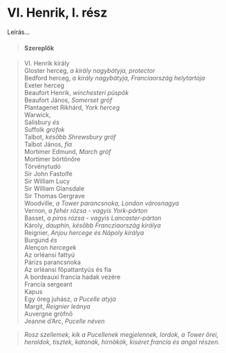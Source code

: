 <!-- ======================================================================
--- Search engine
title:          VI. Henrik, I. rész
keywords:       VI. Henrik, rész, királydráma
description:    William Shakespeare: VI. Henrik, I. rész.
--- Menu system
order:          60
text:           VI. Henrik, I. rész
hidden:         false
umbel:          false
--- Page properties
id:             /histories/henry-vi-part-i
document:       
layout:         layout-2-left
$-left:         play-list
searchable:     true
======================================================================= -->

# VI. Henrik, I. rész

Leírás...

>   #### Szereplők
    
>   VI. Henrik király  
    Gloster herceg, _a király nagybátyja, protector_  
    Bedford herceg, _a király nagybátyja, Franciaország helytartója_  
    Exeter herceg  
    Beaufort Henrik, _winchesteri püspök_  
    Beaufort János, _Somerset gróf_  
    Plantagenet Rikhárd, _York herceg_  
    Warwick,  
    Salisbury _és_  
    Suffolk _grófok_  
    Talbot, _később Shrewsbury gróf_  
    Talbot János, _fia_  
    Mortimer Edmund, _March gróf_  
    Mortimer börtönőre  
    Törvénytudó  
    Sir John Fastolfe  
    Sir William Lucy  
    Sir William Glansdale  
    Sir Thomas Gergrave  
    Woodville, _a Tower parancsnoka, London városnagya_  
    Vernon, _a fehér rózsa - vagyis York-párton_  
    Basset, _a piros rózsa - vagyis Lancaster-párton_  
    Károly, _dauphin, később Francziaország királya_  
    Reignier, _Anjou hercege és Nápoly királya_  
    Burgund _és_  
    Alençon _hercegek_  
    Az orléansi fattyú  
    Párizs parancsnoka  
    Az orléansi főpattantyús és fia  
    A bordeauxi francia hadak vezére  
    Francia sergeant  
    Kapus  
    Egy öreg juhász, _a Pucelle atyja_  
    Margit, _Reignier leánya_  
    Auvergne grófnő  
    Jeanne d’Arc, _Pucelle néven_
    
>   _Rosz szellemek, kik a Pucellenek megjelennek, lordok, a Tower őrei,
    heroldok, tisztek, katonák, hirnökök, kiséret francia és angol részen._
